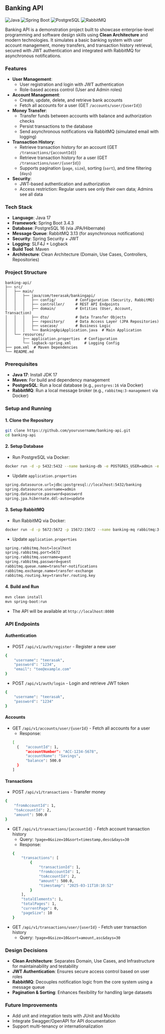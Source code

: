 ## Banking API

![Java](https://img.shields.io/badge/Java-17-orange) ![Spring Boot](https://img.shields.io/badge/Spring%20Boot-3.4.3-brightgreen) ![PostgreSQL](https://img.shields.io/badge/PostgreSQL-16-blue) ![RabbitMQ](https://img.shields.io/badge/RabbitMQ-3.13-yellow)

Banking API is a demonstration project built to showcase enterprise-level programming and software design skills using **Clean Architecture** and modern technologies. It simulates a basic banking system with user account management, money transfers, and transaction history retrieval, secured with JWT authentication and integrated with RabbitMQ for asynchronous notifications.

### Features

- **User Management**:
  - User registration and login with JWT authentication
  - Role-based access control (User and Admin roles)
- **Account Management**:
  - Create, update, delete, and retrieve bank accounts
  - Fetch all accounts for a user (GET `/accounts/user/{userId}`)
- **Money Transfer**:
  - Transfer funds between accounts with balance and authorization checks
  - Persist transactions to the database
  - Send asynchronous notifications via RabbitMQ (simulated email with logging)
- **Transaction History**:
  - Retrieve transaction history for an account (GET `/transactions/{accountId}`)
  - Retrieve transaction history for a user (GET `/transactions/user/{userId}`)
  - Supports pagination (`page`, `size`), sorting (`sort`), and time filtering (`days`)
- **Security**:
  - JWT-based authentication and authorization
  - Access restriction: Regular users see only their own data; Admins see all data

### Tech Stack

- **Language**: Java 17
- **Framework**: Spring Boot 3.4.3
- **Database**: PostgreSQL 16 (via JPA/Hibernate)
- **Message Queue**: RabbitMQ 3.13 (for asynchronous notifications)
- **Security**: Spring Security + JWT
- **Logging**: SLF4J + Logback
- **Build Tool**: Maven
- **Architecture**: Clean Architecture (Domain, Use Cases, Controllers, Repositories)

### Project Structure
```plaintext
banking-api/
├── src/
│   ├── main/
│   │   ├── java/com/teerasak/bankingapi/
│   │   │   ├── config/         # Configuration (Security, RabbitMQ)
│   │   │   ├── controller/     # REST API Endpoints
│   │   │   ├── domain/         # Entities (User, Account, Transaction)
│   │   │   ├── dto/            # Data Transfer Objects
│   │   │   ├── repository/     # Data Access Layer (JPA Repositories)
│   │   │   ├── usecase/        # Business Logic
│   │   │   └── BankingApiApplication.java  # Main Application
│   └── resources/
│       ├── application.properties  # Configuration
│       └── logback-spring.xml      # Logging Config
├── pom.xml  # Maven Dependencies
└── README.md
```

### Prerequisites

- **Java 17**: Install JDK 17
- **Maven**: For build and dependency management
- **PostgreSQL**: Run a local database (e.g., `postgres:16` via Docker)
- **RabbitMQ**: Run a local message broker (e.g., `rabbitmq:3-management` via Docker)

### Setup and Running

#### 1. Clone the Repository
```bash
git clone https://github.com/yourusername/banking-api.git
cd banking-api
```

#### 2. Setup Database
- Run PostgreSQL via Docker:
```bash
docker run -d -p 5432:5432 --name banking-db -e POSTGRES_USER=admin -e POSTGRES_PASSWORD=password -e POSTGRES_DB=banking postgres:16
```
- Update `application.properties`
```bash
spring.datasource.url=jdbc:postgresql://localhost:5432/banking
spring.datasource.username=admin
spring.datasource.password=password
spring.jpa.hibernate.ddl-auto=update
```

#### 3. Setup RabbitMQ
- Run RabbitMQ via Docker:
```bash 
docker run -d -p 5672:5672 -p 15672:15672 --name banking-mq rabbitmq:3-management
```
- Update `application.properties`
```bash
spring.rabbitmq.host=localhost
spring.rabbitmq.port=5672
spring.rabbitmq.username=guest
spring.rabbitmq.password=guest
rabbitmq.queue.name=transfer-notifications
rabbitmq.exchange.name=transfer-exchange
rabbitmq.routing.key=transfer.routing.key
```
#### 4. Build and Run
```bash
mvn clean install
mvn spring-boot:run
```
- The API will be available at `http://localhost:8080`
### API Endpoints
#### Authentication
- POST `/api/v1/auth/register` - Register a new user
```bash
{
    "username": "teerasak",
    "password": "1234",
    "email": "tee@example.com"
}
```
- POST `/api/v1/auth/login` - Login and retrieve JWT token
```bash
{
    "username": "teerasak",
    "password": "1234"
}
```

#### Accounts
- GET `/api/v1/accounts/user/{userId}` - Fetch all accounts for a user
  - Response:
  ```bash
  [
    {   "accountId": 1, 
        "accountNumber": "ACC-1234-5678", 
        "accountName": "Savings", 
        "balance": 500.0
    }
  ]
  ```
#### Transactions
- POST `/api/v1/transactions` - Transfer money
```bash
{
    "fromAccountId": 1,
    "toAccountId": 2,
    "amount": 500.0
}
```
- GET `/api/v1/transactions/{accountId}` - Fetch account transaction history
    - Query: `?page=0&size=10&sort=timestamp,desc&days=30`
    - Response:
    ```bash
    {
        "transactions": [
            {
                "transactionId": 1, 
                "fromAccountId": 1, 
                "toAccountId": 2, 
                "amount": 500.0, 
                "timestamp": "2025-03-11T10:10:52"
            }
        ],
        "totalElements": 1,
        "totalPages": 1,
        "currentPage": 0,
        "pageSize": 10
    }
    ```
- GET `/api/v1/transactions/user/{userId}` - Fetch user transaction history
    - Query: `?page=0&size=10&sort=amount,asc&days=30`

### Design Decisions
- **Clean Architecture**: Separates Domain, Use Cases, and Infrastructure for maintainability and testability
- **JWT Authentication**: Ensures secure access control based on user roles
- **RabbitMQ**: Decouples notification logic from the core system using a message queue
- **Pagination & Sorting**: Enhances flexibility for handling large datasets

### Future Improvements
- Add unit and integration tests with JUnit and Mockito
- Integrate Swagger/OpenAPI for API documentation
- Support multi-tenancy or internationalization